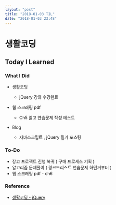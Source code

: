 ```yaml
---
layout: "post"
title: "2018-01-03 TIL"
date: "2018-01-03 23:48"
---
```


# 생활코딩


## Today I Learned

### What I Did

- 생활코딩
  - jQuery 강의 수강완료

- 웹 스크래핑 pdf
  - Ch5 읽고 연습문제 작성 테스트

- Blog
  - 자바스크립트 , jQuery 필기 포스팅

### To-Do

* 장고 프로젝트 진행 복귀 ( 구매 프로세스 기획 )
* 알고리즘 문제풀이 ( 링크드리스트 연습문제 하던거부터 )
* 웹 스크래핑 pdf - ch6

### Reference
* [생활코딩 - jQuery](https://opentutorials.org/course/53/50)
